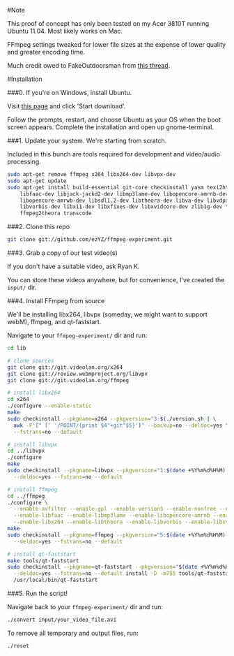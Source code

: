 #Note

This proof of concept has only been tested on my Acer 3810T running Ubuntu 11.04. Most likely works on Mac.

FFmpeg settings tweaked for lower file sizes at the expense of lower quality and greater encoding time.

Much credit owed to FakeOutdoorsman from [this thread](http://ubuntuforums.org/showthread.php?t=786095).

#Installation

###0. If you're on Windows, install Ubuntu.

Visit [this page](http://www.ubuntu.com/download/ubuntu/windows-installer) and click 'Start download'.

Follow the prompts, restart, and choose Ubuntu as your OS when the boot screen appears. Complete the installation and open up gnome-terminal.

###1. Update your system. We're starting from scratch.

Included in this bunch are tools required for development and video/audio processing. 

```bash
sudo apt-get remove ffmpeg x264 libx264-dev libvpx-dev
sudo apt-get update
sudo apt-get install build-essential git-core checkinstall yasm texi2html \
    libfaac-dev libjack-jackd2-dev libmp3lame-dev libopencore-amrnb-dev \
    libopencore-amrwb-dev libsdl1.2-dev libtheora-dev libva-dev libvdpau-dev \
    libvorbis-dev libx11-dev libxfixes-dev libxvidcore-dev zlib1g-dev \
    ffmpeg2theora transcode
```

###2. Clone this repo

```bash
git clone git://github.com/ezYZ/ffmpeg-experiment.git
```

###3. Grab a copy of our test video(s)

If you don't have a suitable video, ask Ryan K.

You can store these videos anywhere, but for convenience, I've created the `input/` dir.

###4. Install FFmpeg from source

We'll be installing libx264, libvpx (someday, we might want to support webM), ffmpeg, and qt-faststart.

Navigate to your `ffmpeg-experiment/` dir and run:

```bash
cd lib

# clone sources
git clone git://git.videolan.org/x264
git clone git://review.webmproject.org/libvpx
git clone git://git.videolan.org/ffmpeg

# install libx264
cd x264
./configure --enable-static
make
sudo checkinstall --pkgname=x264 --pkgversion="3:$(./version.sh | \
  awk -F'[" ]' '/POINT/{print $4"+git"$5}')" --backup=no --deldoc=yes \
  --fstrans=no --default

# install libvpx
cd ../libvpx
./configure
make
sudo checkinstall --pkgname=libvpx --pkgversion="1:$(date +%Y%m%d%H%M)-git" --backup=no \
  --deldoc=yes --fstrans=no --default

# install ffmpeg
cd ../ffmpeg
./configure \
  --enable-avfilter --enable-gpl --enable-version3 --enable-nonfree --enable-postproc \
  --enable-libfaac --enable-libmp3lame --enable-libopencore-amrnb --enable-libopencore-amrwb \
  --enable-libx264 --enable-libtheora --enable-libvorbis --enable-libxvid --enable-x11grab
make
sudo checkinstall --pkgname=ffmpeg --pkgversion="5:$(date +%Y%m%d%H%M)-git" --backup=no \
  --deldoc=yes --fstrans=no --default

# install qt-faststart
make tools/qt-faststart
sudo checkinstall --pkgname=qt-faststart --pkgversion="$(date +%Y%m%d%H%M)-git" --backup=no \
  --deldoc=yes --fstrans=no --default install -D -m755 tools/qt-faststart \
  /usr/local/bin/qt-faststart
```

###5. Run the script!

Navigate back to your `ffmpeg-experiment/` dir and run:

```bash
./convert input/your_video_file.avi
```

To remove all temporary and output files, run:

```bash
./reset
```
